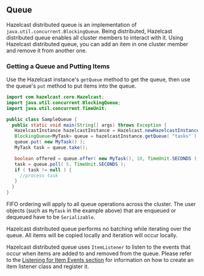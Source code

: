## Queue

Hazelcast distributed queue is an implementation of `java.util.concurrent.BlockingQueue`. Being distributed, Hazelcast distributed queue enables all cluster members to interact with it. Using Hazelcast distributed queue, you can add an item in one cluster member and remove it from another one.

### Getting a Queue and Putting Items

Use the Hazelcast instance's `getQueue` method to get the queue, then use the queue's `put` method to put items into the queue.

```java
import com.hazelcast.core.Hazelcast;
import java.util.concurrent.BlockingQueue;
import java.util.concurrent.TimeUnit;

public class SampleQueue {
  public static void main(String[] args) throws Exception {
   HazelcastInstance hazelcastInstance = Hazelcast.newHazelcastInstance();
   BlockingQueue<MyTask> queue = hazelcastInstance.getQueue( "tasks" );
   queue.put( new MyTask() );
   MyTask task = queue.take();

   boolean offered = queue.offer( new MyTask(), 10, TimeUnit.SECONDS );
   task = queue.poll( 5, TimeUnit.SECONDS );
   if ( task != null ) {
     //process task
   }
  }
} 
```

FIFO ordering will apply to all queue operations across the cluster. The user objects (such as `MyTask` in the example above) that are enqueued or dequeued have to be `Serializable`.

Hazelcast distributed queue performs no batching while iterating over the queue. All items will be copied locally and iteration will occur locally.

Hazelcast distributed queue uses `ItemListener` to listen to the events that occur when items are added to and removed from the queue. Please refer to the [Listening for Item Events section](#listening-for-item-events) for information on how to create an item listener class and register it.
